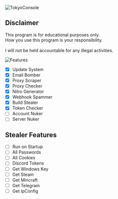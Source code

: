![TokyoConsole](https://media.discordapp.net/attachments/1004674098854629457/1034764579999334430/Name.png)

## Disclaimer

This program is for educational purposes only.<br />
How you use this program is your responsibility.<br />
<br />
I will not be held accountable for any illegal activities.

![Features](https://media.discordapp.net/attachments/1004674098854629457/1034766717513121824/features.png)

- [x] Update System
- [x] Email Bomber
- [x] Proxy Scraper
- [x] Proxy Checker
- [x] Nitro Generator
- [x] Webhook Spammer
- [x] Build Stealer
- [x] Token Checker
- [ ] Account Nuker
- [ ] Server Nuker

## Stealer Features

- [ ] Run on Startup
- [ ] All Passwords
- [ ] All Cookies
- [ ] Discord Tokens  
- [ ] Get Windows Key
- [ ] Get Steam
- [ ] Get Mincraft
- [ ] Get Telegram
- [ ] Get IpConfig

